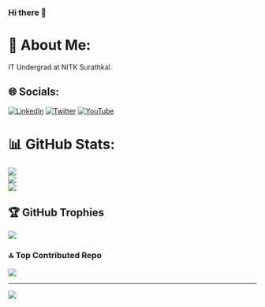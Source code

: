 ### Hi there 👋

<!--
**Nithin1729S/Nithin1729S** is a ✨ _special_ ✨ repository because its `README.md` (this file) appears on your GitHub profile.

Here are some ideas to get you started:

- 🔭 I’m currently working on ...
- 🌱 I’m currently learning ...
- 👯 I’m looking to collaborate on ...
- 🤔 I’m looking for help with ...
- 💬 Ask me about ...
- 📫 How to reach me: ...
- 😄 Pronouns: ...
- ⚡ Fun fact: ...
-->
# 💫 About Me:
IT Undergrad at NITK Surathkal. <!--<br>He is deeply interested in Software Development. <br>He is adept at MERN Stack and is also proficient in various frontend libraries/frameworks like Tailwindcss, jQuery, Bootstrap.<br>Although Development is his niche, he also has several projects based on Machine Learning and Blockchain.<br>He codes mainly in Java, Python, Javascript/Typescript.<br>Currently, he is working as a Webmaster at ISTE NITK & 180Degrees Consulting NITK-->


## 🌐 Socials:
[![LinkedIn](https://img.shields.io/badge/LinkedIn-%230077B5.svg?logo=linkedin&logoColor=white)](https://www.linkedin.com/in/nithin1729s/) [![Twitter](https://img.shields.io/badge/Twitter-%231DA1F2.svg?logo=Twitter&logoColor=white)](https://twitter.com/Nithin1729S) [![YouTube](https://img.shields.io/badge/YouTube-%23FF0000.svg?logo=YouTube&logoColor=white)](https://www.youtube.com/@nithin1729s) 

<!-- # 💻 Tech Stack:
![JavaScript](https://img.shields.io/badge/javascript-%23323330.svg?style=for-the-badge&logo=javascript&logoColor=%23F7DF1E) ![Java](https://img.shields.io/badge/java-%23ED8B00.svg?style=for-the-badge&logo=java&logoColor=white) ![HTML5](https://img.shields.io/badge/html5-%23E34F26.svg?style=for-the-badge&logo=html5&logoColor=white) ![Python](https://img.shields.io/badge/python-3670A0?style=for-the-badge&logo=python&logoColor=ffdd54) ![Netlify](https://img.shields.io/badge/netlify-%23000000.svg?style=for-the-badge&logo=netlify&logoColor=#00C7B7) ![Vercel](https://img.shields.io/badge/vercel-%23000000.svg?style=for-the-badge&logo=vercel&logoColor=white) ![Google Cloud](https://img.shields.io/badge/Google%20Cloud-%234285F4.svg?style=for-the-badge&logo=google-cloud&logoColor=white) ![Express.js](https://img.shields.io/badge/express.js-%23404d59.svg?style=for-the-badge&logo=express&logoColor=%2361DAFB)![Insomnia](https://img.shields.io/badge/Insomnia-black?style=for-the-badge&logo=insomnia&logoColor=5849BE) ![jQuery](https://img.shields.io/badge/jquery-%230769AD.svg?style=for-the-badge&logo=jquery&logoColor=white) ![NodeJS](https://img.shields.io/badge/node.js-6DA55F?style=for-the-badge&logo=node.js&logoColor=white) ![React](https://img.shields.io/badge/react-%2320232a.svg?style=for-the-badge&logo=react&logoColor=%2361DAFB) ![ANDROID](https://img.shields.io/badge/android-%2320232a.svg?style=for-the-badge&logo=android&logoColor=%a4c639)![React Native](https://img.shields.io/badge/react_native-%2320232a.svg?style=for-the-badge&logo=react&logoColor=%2361DAFB) ![TailwindCSS](https://img.shields.io/badge/tailwindcss-%2338B2AC.svg?style=for-the-badge&logo=tailwind-css&logoColor=white)![MongoDB](https://img.shields.io/badge/MongoDB-%234ea94b.svg?style=for-the-badge&logo=mongodb&logoColor=white)	![Figma](https://img.shields.io/badge/figma-%23F24E1E.svg?style=for-the-badge&logo=figma&logoColor=white) ![LINUX](https://img.shields.io/badge/Linux-FCC624?style=for-the-badge&logo=linux&logoColor=black) 
![C](https://img.shields.io/badge/c-%2300599C.svg?style=for-the-badge&logo=c&logoColor=white) ![C++](https://img.shields.io/badge/c++-%2300599C.svg?style=for-the-badge&logo=c%2B%2B&logoColor=white)  -->

# 📊 GitHub Stats:
![](https://github-readme-stats.vercel.app/api?username=Nithin1729S&theme=blue-green&hide_border=false&include_all_commits=false&count_private=true)<br/>
![](https://github-readme-streak-stats.herokuapp.com/?user=Nithin1729S&theme=blue-green&hide_border=false)<br/>
![](https://github-readme-stats.vercel.app/api/top-langs/?username=Nithin1729S&theme=blue-green&hide_border=false&include_all_commits=false&count_private=true&layout=compact)

## 🏆 GitHub Trophies
![](https://github-profile-trophy.vercel.app/?username=Nithin1729S&theme=nord&no-frame=false&no-bg=true&margin-w=4)

<!-- ## 🐦 Latest Tweet
[![](https://gtce.itsvg.in/api?username=pranav_1227)](https://github.com/VishwaGauravIn/github-twitter-card-embed) -->

<!-- ### ✍️ Random Dev Quote
![](https://quotes-github-readme.vercel.app/api?type=vetical&theme=tokyonight) -->

### 🔝 Top Contributed Repo
![](https://github-contributor-stats.vercel.app/api?username=Nithin1729S&limit=5&theme=algolia&combine_all_yearly_contributions=true)

---
[![](https://visitcount.itsvg.in/api?id=Nithin1729S&icon=5&color=8)](https://visitcount.itsvg.in)
